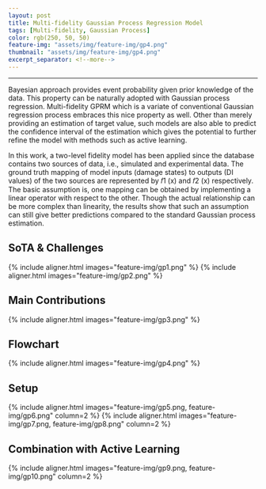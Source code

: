 ```yaml
---
layout: post
title: Multi-fidelity Gaussian Process Regression Model
tags: [Multi-fidelity, Gaussian Process]
color: rgb(250, 50, 50)
feature-img: "assets/img/feature-img/gp4.png"
thumbnail: "assets/img/feature-img/gp4.png"
excerpt_separator: <!--more-->
---
```


---
Bayesian approach provides event probability given prior knowledge of the data. This property can
be naturally adopted with Gaussian process regression. Multi-fidelity GPRM which is a variate
of conventional Gaussian regression process embraces this nice property as well. Other than merely
providing an estimation of target value, such models are also able to predict the confidence interval
of the estimation which gives the potential to further refine the model with methods such as active
learning.

In this work, a two-level fidelity model has been applied since the database contains two sources
of data, i.e., simulated and experimental data. The ground truth mapping of model inputs (damage
states) to outputs (DI values) of the two sources are represented by 𝑓1 (x) and 𝑓2 (x) respectively.
The basic assumption is, one mapping can be obtained by implementing a linear operator with
respect to the other. Though the actual relationship can be more complex than linearity, the results
show that such an assumption can still give better predictions compared to the standard Gaussian
process estimation.

## SoTA & Challenges

{% include aligner.html images="feature-img/gp1.png" %}
{% include aligner.html images="feature-img/gp2.png" %}
## Main Contributions

{% include aligner.html images="feature-img/gp3.png" %}

## Flowchart

{% include aligner.html images="feature-img/gp4.png" %}

## Setup

{% include aligner.html images="feature-img/gp5.png, feature-img/gp6.png" column=2 %}
{% include aligner.html images="feature-img/gp7.png, feature-img/gp8.png" column=2 %}

## Combination with Active Learning

{% include aligner.html images="feature-img/gp9.png, feature-img/gp10.png" column=2 %}
